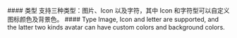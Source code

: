 <cn>
#### 类型
支持三种类型：图片、Icon 以及字符，其中 Icon 和字符型可以自定义图标颜色及背景色。
</cn>

<us>
#### Type
Image, Icon and letter are supported, and the latter two kinds avatar can have custom colors and background colors.
</us>
